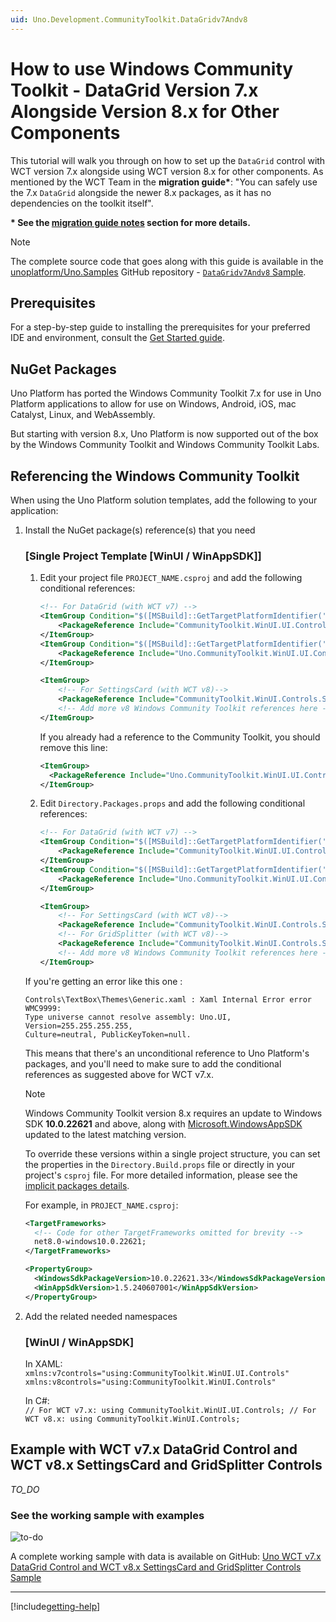 ```yaml
---
uid: Uno.Development.CommunityToolkit.DataGridv7Andv8
---
```


# How to use Windows Community Toolkit - DataGrid Version 7.x Alongside Version 8.x for Other Components

This tutorial will walk you through on how to set up the `DataGrid` control with WCT version 7.x alongside using WCT version 8.x for other components.
As mentioned by the WCT Team in the **migration guide\***: "You can safely use the 7.x `DataGrid` alongside the newer 8.x packages, as it has no dependencies on the toolkit itself".

**\* See the [migration guide notes](xref:Uno.Development.CommunityToolkit) section for more details.**

> [!NOTE]
> The complete source code that goes along with this guide is available in the [unoplatform/Uno.Samples](https://github.com/unoplatform/Uno.Samples) GitHub repository - [`DataGridv7Andv8` Sample](https://github.com/unoplatform/Uno.Samples/tree/master/UI/WindowsCommunityToolkit/Version-7.x-and-8.x/UnoWCTDataGridv7Andv8Sample).

## Prerequisites

For a step-by-step guide to installing the prerequisites for your preferred IDE and environment, consult the [Get Started guide](xref:Uno.GetStarted).

## NuGet Packages

Uno Platform has ported the Windows Community Toolkit 7.x for use in Uno Platform applications to allow for use on Windows,
Android, iOS, mac Catalyst, Linux, and WebAssembly.

But starting with version 8.x, Uno Platform is now supported out of the box by the Windows Community Toolkit and Windows Community Toolkit Labs.

## Referencing the Windows Community Toolkit

When using the Uno Platform solution templates, add the following to your application:

1. Install the NuGet package(s) reference(s) that you need

    ### [Single Project Template [WinUI / WinAppSDK]]

    1. Edit your project file `PROJECT_NAME.csproj` and add the following conditional references:

        ```xml
        <!-- For DataGrid (with WCT v7) -->
        <ItemGroup Condition="$([MSBuild]::GetTargetPlatformIdentifier('$(TargetFramework)')) == 'windows'">
            <PackageReference Include="CommunityToolkit.WinUI.UI.Controls.DataGrid" />
        </ItemGroup>
        <ItemGroup Condition="$([MSBuild]::GetTargetPlatformIdentifier('$(TargetFramework)')) != 'windows'">
            <PackageReference Include="Uno.CommunityToolkit.WinUI.UI.Controls.DataGrid" />
        </ItemGroup>

        <ItemGroup>
            <!-- For SettingsCard (with WCT v8)-->
            <PackageReference Include="CommunityToolkit.WinUI.Controls.SettingsControls" />
            <!-- Add more v8 Windows Community Toolkit references here -->
        </ItemGroup>
        ```

        If you already had a reference to the Community Toolkit, you should remove this line:

        ```xml
        <ItemGroup>
          <PackageReference Include="Uno.CommunityToolkit.WinUI.UI.Controls" />
        </ItemGroup>
        ```

    1. Edit `Directory.Packages.props` and add the following conditional references:

        ```xml
        <!-- For DataGrid (with WCT v7) -->
        <ItemGroup Condition="$([MSBuild]::GetTargetPlatformIdentifier('$(TargetFramework)')) == 'windows'">
            <PackageReference Include="CommunityToolkit.WinUI.UI.Controls.DataGrid" />
        </ItemGroup>
        <ItemGroup Condition="$([MSBuild]::GetTargetPlatformIdentifier('$(TargetFramework)')) != 'windows'">
            <PackageReference Include="Uno.CommunityToolkit.WinUI.UI.Controls.DataGrid" />
        </ItemGroup>

        <ItemGroup>
            <!-- For SettingsCard (with WCT v8)-->
            <PackageReference Include="CommunityToolkit.WinUI.Controls.SettingsControls" />
            <!-- For GridSplitter (with WCT v8)-->
            <PackageReference Include="CommunityToolkit.WinUI.Controls.Sizers" />
            <!-- Add more v8 Windows Community Toolkit references here -->
        </ItemGroup>
        ```

    If you're getting an error like this one :

    ```console
    Controls\TextBox\Themes\Generic.xaml : Xaml Internal Error error WMC9999: 
    Type universe cannot resolve assembly: Uno.UI, Version=255.255.255.255, 
    Culture=neutral, PublicKeyToken=null.
    ```

    This means that there's an unconditional reference to Uno Platform's packages, and you'll need to make sure to add the conditional references as suggested above for WCT v7.x.

    > [!NOTE]
    > Windows Community Toolkit version 8.x requires an update to Windows SDK **10.0.22621** and above, along with [Microsoft.WindowsAppSDK](https://www.nuget.org/packages/Microsoft.WindowsAppSDK) updated to the latest matching version.
    >
    > To override these versions within a single project structure, you can set the properties in the `Directory.Build.props` file or directly in your project's `csproj` file. For more detailed information, please see the [implicit packages details](xref:Uno.Features.Uno.Sdk#implicit-packages).
    >
    > For example, in `PROJECT_NAME.csproj`:
    >
    > ```xml
    > <TargetFrameworks>
    >   <!-- Code for other TargetFrameworks omitted for brevity -->
    >   net8.0-windows10.0.22621;
    > </TargetFrameworks>
    > ```
    >
    > ```xml
    > <PropertyGroup>
    >   <WindowsSdkPackageVersion>10.0.22621.33</WindowsSdkPackageVersion>
    >   <WinAppSdkVersion>1.5.240607001</WinAppSdkVersion>
    > </PropertyGroup>
    > ```

1. Add the related needed namespaces

    ### [WinUI / WinAppSDK]

      In XAML:
        ```
        xmlns:v7controls="using:CommunityToolkit.WinUI.UI.Controls"
        xmlns:v8controls="using:CommunityToolkit.WinUI.Controls"
        ```

      In C#:  
        ```
        // For WCT v7.x:
        using CommunityToolkit.WinUI.UI.Controls;
        // For WCT v8.x:
        using CommunityToolkit.WinUI.Controls;
        ```

## Example with WCT v7.x DataGrid Control and WCT v8.x SettingsCard and GridSplitter Controls

_TO_DO_

### See the working sample with examples

![to-do](Assets/to-do.gif)

A complete working sample with data is available on GitHub: [Uno WCT v7.x DataGrid Control and WCT v8.x SettingsCard and GridSplitter Controls Sample](https://github.com/unoplatform/Uno.Samples/tree/master/UI/WindowsCommunityToolkit/Version-7.x-and-8.x/UnoWCTDataGridv7Andv8Sample)

---

[!include[getting-help](includes/getting-help.md)]
